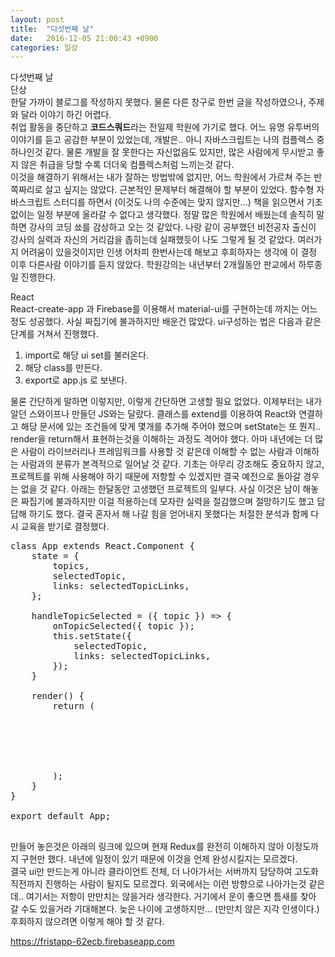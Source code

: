 ```yaml
---
layout: post
title:  "다섯번째 날"
date:   2016-12-05 21:00:43 +0900
categories: 일상
---
```


다섯번째 날  
단상  
한달 가까이 블로그를 작성하지 못했다. 물론 다른 창구로 한번 글을 작성하였으나, 주제와 달라 이야기 하긴 어렵다.  
취업 활동을 중단하고 <b>코드스쿼드</b>라는 전일제 학원에 가기로 했다. 어느 유명 유투버의 이야기를 듣고 공감한 부분이 있었는데, 개발은.. 아니 자바스크립트는 나의 컴플렉스 중 하나인것 같다. 물론 개발을 잘 못한다는 자신없음도 있지만, 많은 사람에게 무시받고 좋지 않은 취급을 당할 수록 더더욱 컴플렉스처럼 느끼는것 같다.  
이것을 해결하기 위해서는 내가 잘하는 방법밖에 없지만, 어느 학원에서 가르쳐 주는 반쪽짜리로 살고 싶지는 않았다. 근본적인 문제부터 해결해야 할 부분이 있었다. 함수형 자바스크립트 스터디를 하면서 (이것도 나의 수준에는 맞지 않지만...) 책을 읽으면서 기초없이는 일정 부분에 올라갈 수 없다고 생각했다. 정말 많은 학원에서 배웠는데 솔직히 말하면 강사의 코딩 쑈를 감상하고 오는 것 같았다. 나랑 같이 공부했던 비전공자 출신이 강사의 실력과 자신의 거리감을 좁히는데 실패했듯이 나도 그렇게 될 것 같았다. 여러가지 어려움이 있을것이지만 인생 어차피 한번사는데 해보고 후회하자는 생각에 이 결정 이후 다른사람 이야기를 듣지 않았다. 학원강의는 내년부터 2개월동안 판교에서 하루종일 진행한다.    

React  
React-create-app 과 Firebase를 이용해서 material-ui를 구현하는데 까지는 어느정도 성공했다. 사실 짜집기에 불과하지만 배운건 많았다. ui구성하는 법은 다음과 같은 단계를 거쳐서 진행했다.  
1. import로 해당 ui set를 불러온다.  
2. 해당 class를 만든다.  
3. export로 app.js 로 보낸다.  

물론 간단하게 말하면 이렇지만, 이렇게 간단하면 고생할 필요 없었다. 이제부터는 내가 알던 스와이프나 만들던 JS와는 달랐다. 클래스를 extend를 이용하여 React와 연결하고 해당 문서에 있는 조건들에 맞게 몇개를 추가해 주어야 했으며 setState는 또 뭔지.. render을 return해서 표현하는것을 이해하는 과정도 격어야 했다. 아마 내년에는 더 많은 사람이 라이브러리나 프레임워크를 사용할 것 같은데 이해할 수 없는 사람과 이해하는 사람과의 분류가 본격적으로 일어날 것 같다. 기초는 아무리 강조해도 중요하지 않고, 프로젝트를 위해 사용해야 하기 때문에 저항할 수 있겠지만 결국 예전으로 돌아갈 경우는 없을 것 같다. 아래는 한달동안 고생했던 프로젝트의 일부다. 사실 이것은 남이 해놓은 짜집기에 불과하지만 이걸 적용하는데 모자란 실력을 절감했으며 절망하기도 했고 답답해 하기도 했다. 결국 혼자서 해 나갈 힘을 얻어내지 못했다는 처절한 분석과 함께 다시 교육을 받기로 결정했다.  

<pre>
class App extends React.Component {
    state = {
        topics,
        selectedTopic,
        links: selectedTopicLinks,
    };

    handleTopicSelected = ({ topic }) => {
        onTopicSelected({ topic });
        this.setState({
            selectedTopic,
            links: selectedTopicLinks,
        });
    }

    render() {
        return (
            <div>
                <Navigation
                    topics={this.state.topics}
                    onTopicSelected={this.handleTopicSelected}
                />
                <LinkList
                    links={this.state.links}
                    selectedTopic={this.state.selectedTopic}
                />
            </div>
        );
    }
}

export default App;

</pre>
만들어 놓은것은 아래의 링크에 있으며 현재 Redux를 완전히 이해하지 않아 이정도까지 구현만 했다. 내년에 일정이 있기 때문에 이것을 언제 완성시킬지는 모르겠다.  
결국 ui만 만드는게 아니라 클라이언트 전체, 더 나아가서는 서버까지 담당하여 고도화 직전까지 진행하는 사람이 될지도 모르겠다. 외국에서는 이런 방향으로 나아가는것 같은데.. 여기서는 저항이 만만치는 않을거라 생각한다. 거기에서 운이 좋으면 틈새를 찾아 갈 수도 있을거라 기대해본다. 늦은 나이에 고생하지만... (만만치 않은 지각 인생이다.) 후회하지 않으려면 이렇게 해야 할 것 같다.  


<https://fristapp-62ecb.firebaseapp.com>
